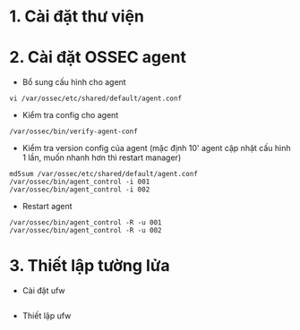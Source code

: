 # 1. Cài đặt thư viện

# 2. Cài đặt OSSEC agent

* Bổ sung cấu hình cho agent

```
vi /var/ossec/etc/shared/default/agent.conf
```

* Kiểm tra config cho agent

```
/var/ossec/bin/verify-agent-conf
```

* Kiểm tra version config của agent \(mặc định 10' agent cập nhật cấu hình 1 lần, muốn nhanh hơn thì restart manager\)

```
md5sum /var/ossec/etc/shared/default/agent.conf
/var/ossec/bin/agent_control -i 001
/var/ossec/bin/agent_control -i 002
```

* Restart agent

```
/var/ossec/bin/agent_control -R -u 001
/var/ossec/bin/agent_control -R -u 002
```

# 3. Thiết lập tường lửa

* Cài đặt ufw

```

```

* Thiết lập ufw

```

```



